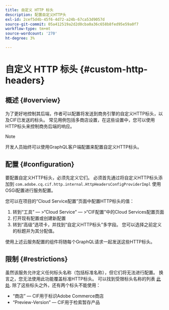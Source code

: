 ```yaml
---
title: 自定义 HTTP 标头
description: 配置自定义HTTP头
exl-id: 2cef5d4b-45f6-4d72-a24b-67ca53d9057d
source-git-commit: 05a412519a2d2d0cba0a36c658b8fed95e59a0f7
workflow-type: tm+mt
source-wordcount: '270'
ht-degree: 3%

---
```


# 自定义 HTTP 标头 {#custom-http-headers}

## 概述 {#overview}

为了更好地控制其后端，作者可以配置将发送到商务引擎的自定义HTTP标头，以及CIF已发送的标头。 常见用例包括多商店设置，在这些设置中，您可以使用HTTP标头来控制商务后端的响应。

>[!NOTE]
>
>开发人员始终可以使用GraphQL客户端配置来配置自定义HTTP标头。

## 配置 {#configuration}

要配置自定义HTTP标头，必须先定义它们。 必须首先通过将自定义HTTP标头添加到 `com.adobe.cq.cif.http.internal.HttpHeadersConfigProviderImpl` 使用OSGi配置进行服务配置。

您可以在项目的“Cloud Service配置”页面中配置HTTP标头的值：

1. 转到“工具” — >“Cloud Service” — >“CIF配置”中的Cloud Services配置页面
1. 打开现有配置或创建新配置
1. 转到“高级”选项卡，并找到“自定义HTTP标头”多字段。 您可以选择之前定义的标题并为其分配值。

使用上述云服务配置的组件将随每个GraphQL请求一起发送这些HTTP标头。

## 限制 {#restrictions}

虽然该服务允许定义任何标头名称（包括标准名称），但它们将无法进行配置。 换言之，您无法使用此功能覆盖标准HTTP标头。 可以找到受限标头名称的列表 [此处](https://developer.mozilla.org/en-US/docs/Web/HTTP/Headers). 除了这些标头之外，还有两个标头不能使用：

* “商店” — CIF用于标识Adobe Commerce商店
* “Preview-Version” — CIF用于检索暂存产品
